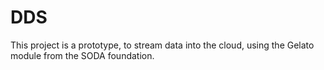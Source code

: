 # DDS
This project is a prototype, to stream data into the cloud, using the Gelato 
module from the SODA foundation.

